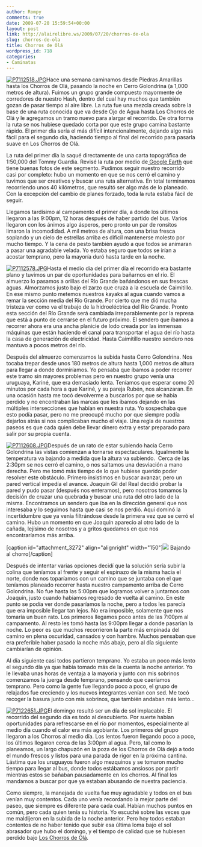 ```yaml
---
author: Rompy
comments: true
date: 2009-07-20 15:59:54+00:00
layout: post
link: http://alairelibre.ws/2009/07/20/chorros-de-ola
slug: chorros-de-ola
title: Chorros de Olá
wordpress_id: 718
categories:
- Caminatas
---
```


[![P7112518.JPG](http://lh3.ggpht.com/_qC4k0_1JtLk/Sl4f88qBnII/AAAAAAAABWs/UO0WNsHkyus/s160-c/P7112518.JPG)](http://picasaweb.google.com/Rompy.in.Panama/Ola2009#5358755738552474754)Hace una semana caminamos desde Piedras Amarillas hasta los Chorros de Olá, pasando la noche en Cerro Golondrina (a 1,000 metros de altura). Fuimos un grupo grande compuesto mayormente de corredores de nuestro Hash, dentro del cual hay muchos que también gozan de pasar tiempo al aire libre. La ruta fue una mezcla creada sobre la base de una ruta conocida que va desde Ojo de Agua hasta Los Chorros de Olá y le agregamos un tramo nuevo para alargar el recorrido. De otra forma la ruta se nos hubiese quedado corta por que este grupo camina bastante rápido. El primer día sería el más difícil intencionalmente, dejando algo más fácil para el segundo día, haciendo tiempo al final del recorrido para pasarla suave en Los Chorros de Olá.

La ruta del primer día la saqué directamente de una carta topográfica de 1:50,000 del Tommy Guardia. Revisé la ruta por medio de[ Google Earth](http://maps.google.com/maps?f=q&source=s_q&hl=en&geocode=&q=http://alairelibre.ws/mapas/senderolasBrujas.kml&ie=UTF8&ll=8.531624,-80.623341&spn=0.141581,0.219727&t=h&z=13) que tiene buenas fotos de este segmento. Pudimos seguir nuestro recorrido casi por completo: hubo un momento en que se nos cerró el camino y tuvimos que ser creativos y buscar una ruta alternativa. En total terminamos recorriendo unos 40 kilómetros, que resultó ser algo más de lo planeado. Con la excepción del cambio de planes forzado, toda la ruta estaba fácil de seguir.

Llegamos tardísimo al campamento el primer día, a donde los últimos llegaron a las 9:00pm, 12 horas después de haber partido del bus. Varios llegaron con los ánimos algo ásperos, pero pronto un par de ronsitos limaron la incomodidad. A mil metros de altura, con una brisa fresca soplando y un cielo de estrellas arriba es difícil mantenerse molesto por mucho tiempo. Y la cena de pesto también ayudó a que todos se animaran a pasar una agradable velada. Yo estaba seguro que todos se irían a acostar temprano, pero la mayoría duró hasta tarde en la noche.

[![P7112578.JPG](http://lh5.ggpht.com/_qC4k0_1JtLk/Sl4jr3eLaII/AAAAAAAABas/22KC9FQ48C8/s160-c/P7112578.JPG)](http://picasaweb.google.com/Rompy.in.Panama/Ola2009#5358759843149342850)Hasta el medio día del primer día el recorrido era bastante plano y tuvimos un par de oportunidades para bañarnos en el río. El almuerzo lo pasamos a orillas del Río Grande bañándonos en sus frescas aguas. Almorzamos justo bajo el zarzo que cruza a la escuela de Caimitillo. En ese mismo punto metemos nuestros kayaks al agua cuando vamos a remar la sección media del Río Grande. Por cierto que me dió mucha tristeza ver como va el trabajo de la hidroeléctrica del Río Grande. Pronto esta sección del Río Grande será cambiada irreparablemente por la represa que está a punto de cerrarse en el futuro próximo. El sendero que íbamos a recorrer ahora era una ancha planicie de lodo creada por las inmensas máquinas que están haciendo el canal para transportar el agua del río hasta la casa de generación de electricidad. Hasta Caimitillo nuestro sendero nos mantuvo a pocos metros del río.

Después del almuerzo comenzamos la subida hasta Cerro Golondrina. Nos tocaba trepar desde unos 180 metros de altura hasta 1,000 metros de altura para llegar a donde dormiríamos. Yo pensaba que íbamos a poder recorrer este tramo sin mayores problemas pero en nuestro grupo venía una uruguaya, Kariné, que era demasiado lenta. Teníamos que esperar como 20 minutos por cada hora a que Kariné, y su pareja Rubén, nos alcanzaran. En una ocasión hasta me tocó devolverme a buscarlos por que se había perdido y no encontraban las marcas que les íbamos dejando en las múltiples intersecciones que habían en nuestra ruta. Yo sospechaba que esto podía pasar, pero no me preocupé mucho por que siempre podía dejarlos atrás si nos complicaban mucho el viaje. Una regla de nuestros paseos es que cada quien debe llevar dinero extra y estar preparado para salir por su propia cuenta.

[![P7112608.JPG](http://lh6.ggpht.com/_qC4k0_1JtLk/Sl4luZeS54I/AAAAAAAABcw/w2iY3aLLgv0/s160-c/P7112608.JPG)](http://picasaweb.google.com/Rompy.in.Panama/Ola2009#5358762085659633538)Después de un rato de estar subiendo hacia Cerro Golondrina las vistas comienzan a tornarse espectaculares. Igualmente la temperatura va bajando a medida que la altura va subiendo.  Cerca de las 2:30pm se nos cerró el camino, o nos saltamos una desviación a mano derecha. Pero me tomó más tiempo de lo que hubiese querido poder resolver este obstáculo. Primero insistimos en buscar avanzar, pero un pared vertical impedía el avance. Joaquín Gil del Real decidió probar la pared y pudo pasar (después nos enteramos), pero nosotros tomamos la decisión de cruzar una quebrada y buscar una ruta del otro lado de la misma. Encontramos un sendero que iba en la dirección general que nos interesaba y lo seguimos hasta que casi se nos perdió. Aquí dominó la incertidumbre que ya venía filtrándose desde la primera vez que se cerró el camino. Hubo un momento en que Joaquín aparecio al otro lado de la cañada, lejísimo de nosotros y a gritos quedamos en que nos encontraríamos más arriba.

[caption id="attachment_3272" align="alignright" width="150"][![](http://alairelibre.ws/wp-content/uploads/2017/03/P2180270-150x150.jpg)](http://alairelibre.ws/wp-content/uploads/2017/03/P2180270.jpg) Bajando al chorro[/caption]

Después de intentar varias opciones decidí que la solución sería subir la colina que teníamos al frente y seguir el espinazo de la misma hacia el norte, donde nos toparíamos con un camino que se juntaba con el que teníamos planeado recorrer hasta nuestro campamento arriba de Cerro Golondrina. No fue hasta las 5:00pm que logramos volver a juntarnos con Joaquín, justo cuando habíamos regresado de vuelta al camino. En este punto se podía ver donde pasaríamos la noche, pero a todos les parecía que era imposible llegar tan lejos. No era imposible, solamente que nos tomaría un buen rato. Los primeros llegamos poco antes de las 7:00pm al campamento. Al resto les tomó hasta las 9:00pm llegar a donde pasarían la noche. Lo peor es que muchos recorrieron la parte más empinada del camino en plena oscuridad, cansados y con hambre. Muchos pensaban que era preferible haber pasado la noche más abajo, pero al día siguiente cambiarían de opinión.

Al día siguiente casi todos partieron temprano. Yo estaba un poco más lento el segundo día ya que había tomado más de la cuenta la noche anterior. Yo le llevaba unas horas de ventaja a la mayoría y junto con mis sobrinos comenzamos la juerga desde temprano, pensando que caeríamos temprano. Pero como la gente fue llegando poco a poco, el grupo de relajados fue creciendo y los nuevos integrantes venían con sed. Me tocó recoger la basura junto con mis sobrinos, que también andaban más lento...

[![P7122651.JPG](http://lh6.ggpht.com/_qC4k0_1JtLk/Sl4SPDETA0I/AAAAAAAABUI/auN3DKVqYvg/s160-c/P7122651.JPG)](http://picasaweb.google.com/Rompy.in.Panama/Ola2009#5358740656348136258)El domingo resultó ser un día de sol implacable. El recorrido del segundo día es todo al descubierto. Por suerte habían oportunidades para refrescarse en el río por momentos, especialmente al medio día cuando el calor era más agobiante. Los primeros del grupo llegaron a los Chorros al medio día. Los lentos fueron llegando poco a poco, los últimos llegaron cerca de las 3:00pm al agua. Pero, tal como lo planeamos, un largo chapuzón en la poza de los Chorros de Olá dejó a todo el mundo frescos y listos para una parada de rigor en la próxima cantina. Lástima que los uruguayos fueron algo mezquinos y se tomaron mucho tiempo para llegar al bus, donde todos estábamos ansiosos por partir mientras estos se bañaban pausadamente en los chorros. Al final los mandamos a buscar por que ya estaban abusando de nuestra paciencia.

Como siempre, la manejada de vuelta fue muy agradable y todos en el bus venían muy contentos. Cada uno venía recordando la mejor parte del paseo, que siempre es diferente para cada cual. Habían muchos puntos en común, pero cada quien tenía su historia. Yo escuché sobre las veces que me maldijeron en la subida de la noche anterior. Pero hoy todos estaban contentos de no haber tenido que subir esa última loma bajo el sol abrasador que hubo el domingo, y el tiempo de calidad que se hubiesen perdido bajo [Los Chorros de Olá](https://goo.gl/photos/xeB27C8iwPPbpy5h8).
